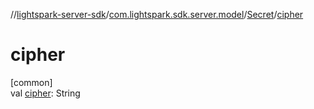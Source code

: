 //[lightspark-server-sdk](../../../index.md)/[com.lightspark.sdk.server.model](../index.md)/[Secret](index.md)/[cipher](cipher.md)

# cipher

[common]\
val [cipher](cipher.md): String
